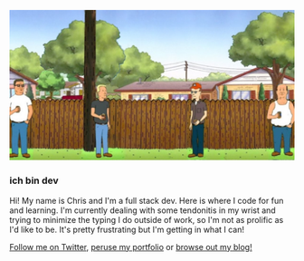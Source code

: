 ![King of the Hill characters social distancing drinking beers](https://github.com/ichbindev/ichbindev/blob/master/src/img/blog/koth.jpg)

### ich bin dev

Hi! My name is Chris and I'm a full stack dev. Here is where I code for fun and learning. I'm currently dealing with some tendonitis in my wrist and trying to minimize the typing I do outside of work, so I'm not as prolific as I'd like to be. It's pretty frustrating but I'm getting in what I can!

[Follow me on Twitter](https://www.twitter.com/ichbindev), [peruse my portfolio](https://cmlin.ac) or [browse out my blog!](https://www.ichbin.dev)

<!--
**cmlinac/cmlinac** is a ✨ _special_ ✨ repository because its `README.md` (this file) appears on your GitHub profile.

Here are some ideas to get you started:

- 🔭 I’m currently working on ...
- 🌱 I’m currently learning ...
- 👯 I’m looking to collaborate on ...
- 🤔 I’m looking for help with ...
- 💬 Ask me about ...
- 📫 How to reach me: ...
- 😄 Pronouns: ...
- ⚡ Fun fact: ...
-->
